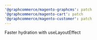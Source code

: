 ```yaml
---
'@graphcommerce/magento-graphcms': patch
'@graphcommerce/magento-cart': patch
'@graphcommerce/magento-customer': patch
---
```


Faster hydration with useLayoutEffect
